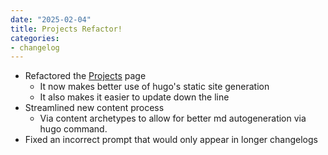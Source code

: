 ```yaml
---
date: "2025-02-04"
title: Projects Refactor!
categories:
- changelog
---
```


- Refactored the [Projects](/projects) page 
    - It now makes better use of hugo's static site generation
    - It also makes it easier to update down the line
- Streamlined new content process
   - Via content archetypes to allow for better md autogeneration via hugo command.
- Fixed an incorrect prompt that would only appear in longer changelogs
